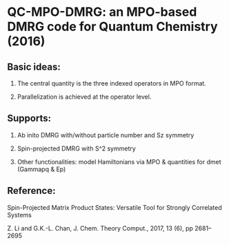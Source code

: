 # QC-MPO-DMRG: an MPO-based DMRG code for Quantum Chemistry (2016)

## Basic ideas:

1. The central quantity is the three indexed operators in MPO format.

2. Parallelization is achieved at the operator level.

## Supports:

1. Ab inito DMRG with/without particle number and Sz symmetry

2. Spin-projected DMRG with S^2 symmetry

3. Other functionalities: model Hamiltonians via MPO & quantities for dmet (Gammapq & Ep)

## Reference:

Spin-Projected Matrix Product States: Versatile Tool for Strongly Correlated Systems

Z. Li and G.K.-L. Chan, J. Chem. Theory Comput., 2017, 13 (6), pp 2681–2695


